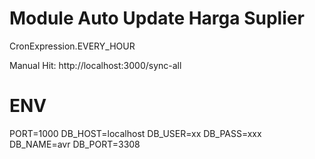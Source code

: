 
# Module Auto Update Harga Suplier
CronExpression.EVERY_HOUR

Manual Hit: http://localhost:3000/sync-all


# ENV

PORT=1000
DB_HOST=localhost
DB_USER=xx
DB_PASS=xxx
DB_NAME=avr
DB_PORT=3308
